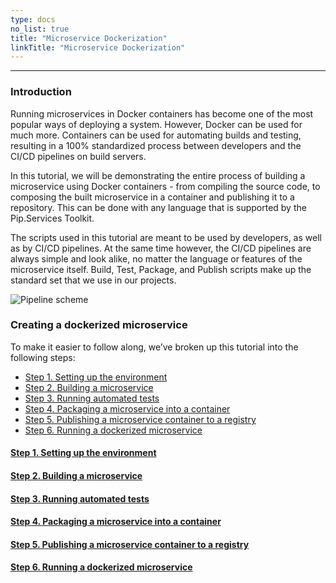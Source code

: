 ```yaml
---
type: docs
no_list: true
title: "Microservice Dockerization"
linkTitle: "Microservice Dockerization" 
---
```

---

### Introduction

Running microservices in Docker containers has become one of the most popular ways of deploying a system. However, Docker can be used for much more. Containers can be used for automating builds and testing, resulting in a 100% standardized process between developers and the CI/CD pipelines on build servers.

In this tutorial, we will be demonstrating the entire process of building a microservice using Docker containers - from compiling the source code, to composing the built microservice in a container and publishing it to a repository. This can be done with any language that is supported by the Pip.Services Toolkit.

The scripts used in this tutorial are meant to be used by developers, as well as by CI/CD pipelines. At the same time however, the CI/CD pipelines are always simple and look alike, no matter the language or features of the microservice itself. Build, Test, Package, and Publish scripts make up the standard set that we use in our projects.

![Pipeline scheme](/images/tutorials/microservice_dockerization/pipeline_scheme.png)

### Creating a dockerized microservice

To make it easier to follow along, we’ve broken up this tutorial into the following steps:

- [Step 1. Setting up the environment](step0)
- [Step 2. Building a microservice](step1)
- [Step 3. Running automated tests](step2)
- [Step 4. Packaging a microservice into a container](step3)
- [Step 5. Publishing a microservice container to a registry](step4)
- [Step 6. Running a dockerized microservice](step5)


<span class="hide-title-link">

#### [Step 1. Setting up the environment](step0)
#### [Step 2. Building a microservice](step1)
#### [Step 3. Running automated tests](step2)
#### [Step 4. Packaging a microservice into a container](step3)
#### [Step 5. Publishing a microservice container to a registry](step4)
#### [Step 6. Running a dockerized microservice](step5)

</span>
